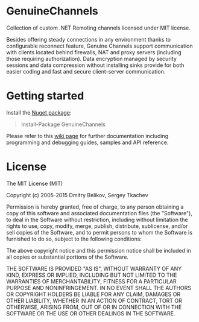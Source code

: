 # GenuineChannels
Collection of custom .NET Remoting channels licensed under MIT license.

Besides offering steady connections in any environment thanks to configurable reconnect feature, Genuine Channels support communication with clients located behind firewalls, NAT and proxy servers (including those requiring authorization). Data encryption managed by security sessions and data compression without installing sinks provide for both easier coding and fast and secure client-server communication.

# Getting started

Install the [Nuget package](https://www.nuget.org/packages/GenuineChannels/):

>Install-Package GenuineChannels

Please refer to this [wiki page](https://github.com/zyanfx/GenuineChannels/wiki) for further documentation including programming and debugging guides, samples and API reference.

# License
The MIT License (MIT)

Copyright (c) 2005-2015 Dmitry Belikov, Sergey Tkachev

Permission is hereby granted, free of charge, to any person obtaining a copy
of this software and associated documentation files (the "Software"), to deal
in the Software without restriction, including without limitation the rights
to use, copy, modify, merge, publish, distribute, sublicense, and/or sell
copies of the Software, and to permit persons to whom the Software is
furnished to do so, subject to the following conditions:

The above copyright notice and this permission notice shall be included in
all copies or substantial portions of the Software.

THE SOFTWARE IS PROVIDED "AS IS", WITHOUT WARRANTY OF ANY KIND, EXPRESS OR
IMPLIED, INCLUDING BUT NOT LIMITED TO THE WARRANTIES OF MERCHANTABILITY,
FITNESS FOR A PARTICULAR PURPOSE AND NONINFRINGEMENT. IN NO EVENT SHALL THE
AUTHORS OR COPYRIGHT HOLDERS BE LIABLE FOR ANY CLAIM, DAMAGES OR OTHER
LIABILITY, WHETHER IN AN ACTION OF CONTRACT, TORT OR OTHERWISE, ARISING FROM,
OUT OF OR IN CONNECTION WITH THE SOFTWARE OR THE USE OR OTHER DEALINGS IN
THE SOFTWARE.
